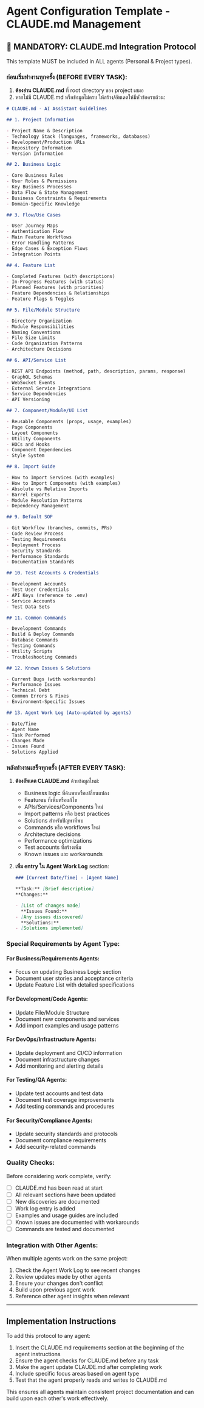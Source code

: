# Agent Configuration Template - CLAUDE.md Management

## 🔴 MANDATORY: CLAUDE.md Integration Protocol

This template MUST be included in ALL agents (Personal & Project types).

### **ก่อนเริ่มทำงานทุกครั้ง (BEFORE EVERY TASK):**

1. **ต้องอ่าน CLAUDE.md** ที่ root directory ของ project เสมอ
2. หากไม่มี CLAUDE.md หรือข้อมูลไม่ครบ ให้สร้าง/อัพเดตให้มีหัวข้อครบถ้วน:

```markdown
# CLAUDE.md - AI Assistant Guidelines

## 1. Project Information

- Project Name & Description
- Technology Stack (languages, frameworks, databases)
- Development/Production URLs
- Repository Information
- Version Information

## 2. Business Logic

- Core Business Rules
- User Roles & Permissions
- Key Business Processes
- Data Flow & State Management
- Business Constraints & Requirements
- Domain-Specific Knowledge

## 3. Flow/Use Cases

- User Journey Maps
- Authentication Flow
- Main Feature Workflows
- Error Handling Patterns
- Edge Cases & Exception Flows
- Integration Points

## 4. Feature List

- Completed Features (with descriptions)
- In-Progress Features (with status)
- Planned Features (with priorities)
- Feature Dependencies & Relationships
- Feature Flags & Toggles

## 5. File/Module Structure

- Directory Organization
- Module Responsibilities
- Naming Conventions
- File Size Limits
- Code Organization Patterns
- Architecture Decisions

## 6. API/Service List

- REST API Endpoints (method, path, description, params, response)
- GraphQL Schemas
- WebSocket Events
- External Service Integrations
- Service Dependencies
- API Versioning

## 7. Component/Module/UI List

- Reusable Components (props, usage, examples)
- Page Components
- Layout Components
- Utility Components
- HOCs and Hooks
- Component Dependencies
- Style System

## 8. Import Guide

- How to Import Services (with examples)
- How to Import Components (with examples)
- Absolute vs Relative Imports
- Barrel Exports
- Module Resolution Patterns
- Dependency Management

## 9. Default SOP

- Git Workflow (branches, commits, PRs)
- Code Review Process
- Testing Requirements
- Deployment Process
- Security Standards
- Performance Standards
- Documentation Standards

## 10. Test Accounts & Credentials

- Development Accounts
- Test User Credentials
- API Keys (reference to .env)
- Service Accounts
- Test Data Sets

## 11. Common Commands

- Development Commands
- Build & Deploy Commands
- Database Commands
- Testing Commands
- Utility Scripts
- Troubleshooting Commands

## 12. Known Issues & Solutions

- Current Bugs (with workarounds)
- Performance Issues
- Technical Debt
- Common Errors & Fixes
- Environment-Specific Issues

## 13. Agent Work Log (Auto-updated by agents)

- Date/Time
- Agent Name
- Task Performed
- Changes Made
- Issues Found
- Solutions Applied
```

### **หลังทำงานเสร็จทุกครั้ง (AFTER EVERY TASK):**

1. **ต้องอัพเดต CLAUDE.md** ด้วยข้อมูลใหม่:
   - Business logic ที่ค้นพบหรือเปลี่ยนแปลง
   - Features ที่เพิ่มหรือแก้ไข
   - APIs/Services/Components ใหม่
   - Import patterns หรือ best practices
   - Solutions สำหรับปัญหาที่พบ
   - Commands หรือ workflows ใหม่
   - Architecture decisions
   - Performance optimizations
   - Test accounts ที่สร้างเพิ่ม
   - Known issues และ workarounds

2. **เพิ่ม entry ใน Agent Work Log** section:
   ```markdown
   ### [Current Date/Time] - [Agent Name]

   **Task:** [Brief description]
   **Changes:**

   - [List of changes made]
     **Issues Found:**
   - [Any issues discovered]
     **Solutions:**
   - [Solutions implemented]
   ```

### **Special Requirements by Agent Type:**

#### For Business/Requirements Agents:

- Focus on updating Business Logic section
- Document user stories and acceptance criteria
- Update Feature List with detailed specifications

#### For Development/Code Agents:

- Update File/Module Structure
- Document new components and services
- Add import examples and usage patterns

#### For DevOps/Infrastructure Agents:

- Update deployment and CI/CD information
- Document infrastructure changes
- Add monitoring and alerting details

#### For Testing/QA Agents:

- Update test accounts and test data
- Document test coverage improvements
- Add testing commands and procedures

#### For Security/Compliance Agents:

- Update security standards and protocols
- Document compliance requirements
- Add security-related commands

### **Quality Checks:**

Before considering work complete, verify:

- [ ] CLAUDE.md has been read at start
- [ ] All relevant sections have been updated
- [ ] New discoveries are documented
- [ ] Work log entry is added
- [ ] Examples and usage guides are included
- [ ] Known issues are documented with workarounds
- [ ] Commands are tested and documented

### **Integration with Other Agents:**

When multiple agents work on the same project:

1. Check the Agent Work Log to see recent changes
2. Review updates made by other agents
3. Ensure your changes don't conflict
4. Build upon previous agent work
5. Reference other agent insights when relevant

---

## Implementation Instructions

To add this protocol to any agent:

1. Insert the CLAUDE.md requirements section at the beginning of the agent instructions
2. Ensure the agent checks for CLAUDE.md before any task
3. Make the agent update CLAUDE.md after completing work
4. Include specific focus areas based on agent type
5. Test that the agent properly reads and writes to CLAUDE.md

This ensures all agents maintain consistent project documentation and can build upon each other's work effectively.
